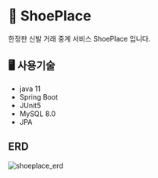 # 👟 ShoePlace

한정판 신발 거래 중계 서비스 ShoePlace 입니다.

## 🖥️ 사용기술

- java 11
- Spring Boot
- JUnit5
- MySQL 8.0
- JPA

## ERD
![shoeplace_erd](https://user-images.githubusercontent.com/48792664/218952771-a65ea3a5-f997-4ae6-bfae-f401b41433a9.png)
